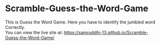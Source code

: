 # Scramble-Guess-the-Word-Game
This is Guess the Word Game. Here you have to identify the jumbled word Correctly.  
You can view the live site at:  https://samruddhi-13.github.io/Scramble-Guess-the-Word-Game/
